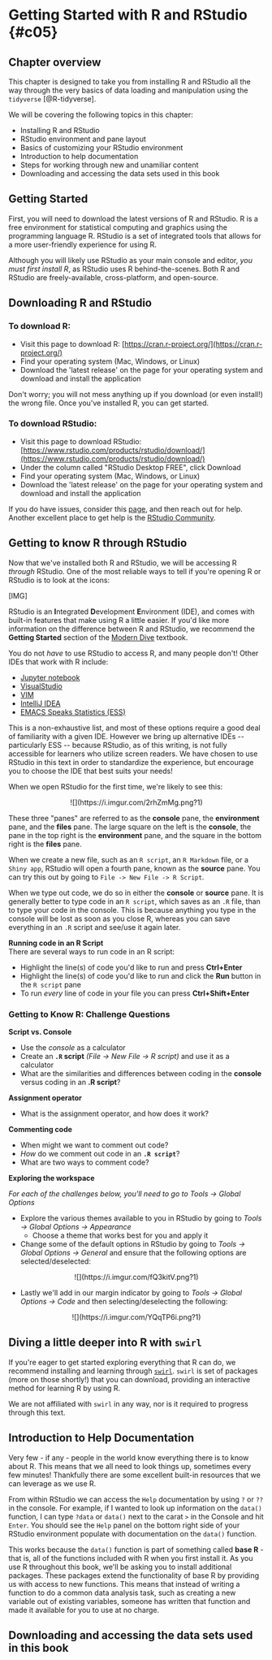 # Getting Started with R and RStudio {#c05}

## Chapter overview

This chapter is designed to take you from installing R and RStudio all the way through the very basics of data loading and manipulation using the `tidyverse` [@R-tidyverse]. 

We will be covering the following topics in this chapter: 

- Installing R and RStudio
- RStudio environment and pane layout
- Basics of customizing your RStudio environment
- Introduction to help documentation
- Steps for working through new and unamiliar content
- Downloading and accessing the data sets used in this book

## Getting Started

First, you will need to download the latest versions of R and RStudio. 
R is a free environment for statistical computing and graphics using the programming language R. 
RStudio is a set of integrated tools that allows for a more user-friendly experience for using R.

Although you will likely use RStudio as your main console and editor, _you must first install R_, as RStudio uses R behind-the-scenes. 
Both R and RStudio are freely-available, cross-platform, and open-source.

## Downloading R and RStudio

### To download R:

- Visit this page to download R: [https://cran.r-project.org/](https://cran.r-project.org/)
- Find your operating system (Mac, Windows, or Linux)
- Download the 'latest release' on the page for your operating system and download and install the application

Don't worry; you will not mess anything up if you download (or even install!) the wrong file. 
Once you've installed R, you can get started.

### To download RStudio:

- Visit this page to download RStudio: [https://www.rstudio.com/products/rstudio/download/](https://www.rstudio.com/products/rstudio/download/)
- Under the column called "RStudio Desktop FREE", click Download
- Find your operating system (Mac, Windows, or Linux)
- Download the 'latest release' on the page for your operating system and download and install the application

If you do have issues, consider this [page](https://datacarpentry.org/R-ecology-lesson/), and then reach out for help. 
Another excellent place to get help is the [RStudio Community](https://community.rstudio.com/).

## Getting to know R through RStudio
Now that we've installed both R and RStudio, we will be accessing R _through_ RStudio. 
One of the most reliable ways to tell if you're opening R or RStudio is to look at the icons: 

[IMG]

RStudio is an **I**ntegrated **D**evelopment **E**nvironment (IDE), and comes with built-in features that make using R a little easier. 
If you'd like more information on the difference between R and RStudio, we recommend the **Getting Started** section of the [Modern Dive](https://moderndive.com/1-getting-started.html#) textbook.


You do not _have_ to use RStudio to access R, and many people don't! 
Other IDEs that work with R include:
- [Jupyter notebook](https://jupyter.org/)
- [VisualStudio](https://visualstudio.microsoft.com/services/visual-studio-online/)
- [VIM](https://github.com/jalvesaq/Nvim-R)
- [IntelliJ IDEA](https://plugins.jetbrains.com/plugin/6632-r-language-for-intellij)
- [EMACS Speaks Statistics (ESS)](https://ess.r-project.org/)

This is a non-exhaustive list, and most of these options require a good deal of familiarity with a given IDE.
However we bring up alternative IDEs -- particularly ESS -- because RStudio, as of this writing, is not fully accessible for learners who utilize screen readers.
We have chosen to use RStudio in this text in order to standardize the experience, but encourage you to choose the IDE that best suits your needs!

When we open RStudio for the first time, we're likely to see this:

<center>
![](https://i.imgur.com/2rhZmMg.png?1)
</center>  
  
These three "panes" are referred to as the **console** pane, the **environment** 
pane, and the **files** pane. The large square on the left is the **console**, 
the pane in the top right is the **environment** pane, and the square in the 
bottom right is the **files** pane.  

When we create a new file, such as an `R script`, an `R Markdown` file, or a 
`Shiny app`, RStudio will open a fourth pane, known as the **source** pane. You 
can try this out by going to `File -> New File -> R Script`.

When we type out code, we do so in either the **console** or **source** pane. It 
is generally better to type code in an `R script`, which saves as an `.R` file, 
than to type your code in the console. This is because anything you type in the 
console will be lost as soon as you close R, whereas you can save everything in 
an `.R` script and see/use it again later.  

**Running code in an R Script**  
There are several ways to run code in an R script:  

* Highlight the line(s) of code you'd like to run and press **Ctrl+Enter**  
* Highlight the line(s) of code you'd like to run and click the **Run** button 
in the `R script` pane  
* To run _every_ line of code in your file you can press **Ctrl+Shift+Enter**  

### Getting to Know R: Challenge Questions 
**Script vs. Console**  

* Use the _console_ as a calculator
* Create an **`.R` script** _(File -> New File -> R script)_ and use it as a 
calculator  
* What are the similarities and differences between coding in the **console** 
versus coding in an **.R script**?

**Assignment operator**  

* What is the assignment operator, and how does it work?

**Commenting code**  

* When might we want to comment out code?
* _How_ do we comment out code in an **`.R script`**?
* What are two ways to comment code?

**Exploring the workspace**  

_For each of the challenges below, you'll need to go to Tools -> Global Options_  

* Explore the various themes available to you in RStudio by going to 
_Tools -> Global Options -> Appearance_
    + Choose a theme that works best for you and apply it
* Change some of the default options in RStudio by going to _Tools -> Global 
Options -> General_ and ensure that the following options are selected/deselected:  

<center>
![](https://i.imgur.com/fQ3kitV.png?1)
</center>  

* Lastly we'll add in our margin indicator by going to _Tools -> Global Options 
-> Code_ and then selecting/deselecting the following:  

<center>
![](https://i.imgur.com/YQqTP6i.png?1)
</center>  

## Diving a little deeper into R with `swirl`

If you're eager to get started exploring everything that R can do, we recommend installing and learning through [`swirl`](https://swirlstats.com/students.html). 
`swirl` is set of packages (more on those shortly!) that you can download, providing an interactive method for learning R by using R.

We are not affiliated with `swirl` in any way, nor is it required to progress through this text.   

## Introduction to Help Documentation
Very few - if any - people in the world know everything there is to know about R.
This means that we all need to look things up, sometimes every few minutes!
Thankfully there are some excellent built-in resources that we can leverage as we use R. 

From within RStudio we can access the `Help` documentation by using `?` or `??` in the console.
For example, if I wanted to look up information on the `data()` function, I can type `?data` or `data()` next to the carat `>` in the Console and hit `Enter`. 
You should see the `Help` panel on the bottom right side of your RStudio environment populate with documentation on the `data()` function. 

This works because the `data()` function is part of something called **base R** - that is, all of the functions included with R when you first install it. 
As you use R throughout this book, we'll be asking you to install additional packages.
These packages extend the functionality of base R by providing us with access to new functions. 
This means that instead of writing a function to do a common data analysis task, such as creating a new variable out of existing variables, someone has written that function and made it available for you to use at no charge. 

<!-- ON HOLD - not working as anticipated
One of the functions that can accomplish this task is called `mutate()`. 
What happens when you type `?mutate` (or `mutate()`) into the Console and hit `Enter`?  

We've gotten one of our first error messages!  

[IMG] 

This is a fantastic error message because not only has it told us that something is wrong (there is no documentation for `mutate`), it tells us what we should try to do to solve the error. 
Let's see what happens when we follow the error message instructions by typing `??mutate` (or `??mutate()`) into the Console and hitting `Enter`. 
What happens?-->

## Downloading and accessing the data sets used in this book

<!-- On hold - have we solidified this with the package? 
If yes, link is [here](https://github.com/data-edu/dataedu) -->
